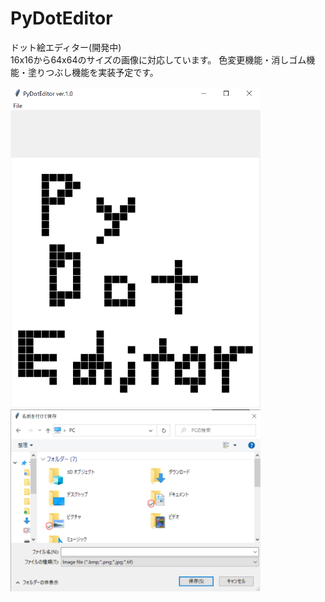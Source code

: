 # PyDotEditor
ドット絵エディター(開発中)<br>
16x16から64x64のサイズの画像に対応しています。
色変更機能・消しゴム機能・塗りつぶし機能を実装予定です。

<img src="image/PyDotEditor_image.png" width = 400>
<img src="image/PyDotEditor_image_save.png" width = 400>
